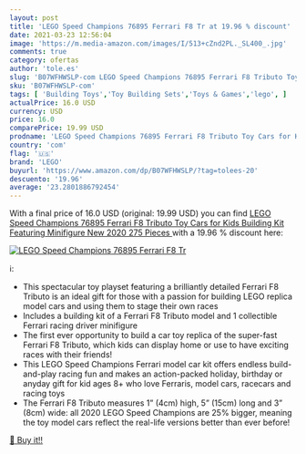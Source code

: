 ```yaml
---
layout: post
title: 'LEGO Speed Champions 76895 Ferrari F8 Tr at 19.96 % discount'
date: 2021-03-23 12:56:04
image: 'https://m.media-amazon.com/images/I/513+cZnd2PL._SL400_.jpg'
comments: true
category: ofertas
author: 'tole.es'
slug: 'B07WFHWSLP-com LEGO Speed Champions 76895 Ferrari F8 Tributo Toy Cars...'
sku: 'B07WFHWSLP-com'
tags: [ 'Building Toys','Toy Building Sets','Toys & Games','lego', ]
actualPrice: 16.0 USD
currency: USD
price: 16.0
comparePrice: 19.99 USD
prodname: 'LEGO Speed Champions 76895 Ferrari F8 Tributo Toy Cars for Kids  Building Kit Featuring Minifigure  New 2020  275 Pieces '
country: 'com'
flag: '🇺🇸'
brand: 'LEGO'
buyurl: 'https://www.amazon.com/dp/B07WFHWSLP/?tag=tolees-20'
descuento: '19.96'
average: '23.2801886792454'
---
```


With a final price of 16.0 USD (original: 19.99 USD) you can find [LEGO Speed Champions 76895 Ferrari F8 Tributo Toy Cars for Kids  Building Kit Featuring Minifigure  New 2020  275 Pieces ](https://www.amazon.com/dp/B07WFHWSLP/?tag=tolees-20) with a  19.96 % discount here:

[![LEGO Speed Champions 76895 Ferrari F8 Tr](https://m.media-amazon.com/images/I/513+cZnd2PL._SL400_.jpg)](https://www.amazon.com/dp/B07WFHWSLP/?tag=tolees-20)

ℹ️:

- This spectacular toy playset featuring a brilliantly detailed Ferrari F8 Tributo is an ideal gift for those with a passion for building LEGO replica model cars and using them to stage their own races
- Includes a building kit of a Ferrari F8 Tributo model and 1 collectible Ferrari racing driver minifigure
- The first ever opportunity to build a car toy replica of the super-fast Ferrari F8 Tributo, which kids can display home or use to have exciting races with their friends!
- This LEGO Speed Champions Ferrari model car kit offers endless build-and-play racing fun and makes an action-packed holiday, birthday or anyday gift for kid ages 8+ who love Ferraris, model cars, racecars and racing toys
- The Ferrari F8 Tributo measures 1” (4cm) high, 5” (15cm) long and 3” (8cm) wide: all 2020 LEGO Speed Champions are 25% bigger, meaning the toy model cars reflect the real-life versions better than ever before!

[🛒 Buy it!!](https://www.amazon.com/dp/B07WFHWSLP/?tag=tolees-20)
